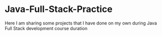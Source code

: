 # Java-Full-Stack-Practice
Here I am sharing some projects that I have done on my own during Java Full Stack development course duration
